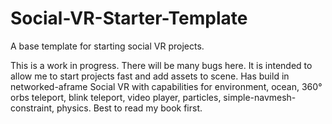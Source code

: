 # Social-VR-Starter-Template
A base template for starting social VR projects.


This is a work in progress.  There will be many bugs here.
It is intended to allow me to start projects fast and add assets to scene.
Has build in networked-aframe Social VR with capabilities for environment, ocean, 360° orbs teleport, blink teleport, video player, particles, simple-navmesh-constraint, physics.
Best to read my book first.
